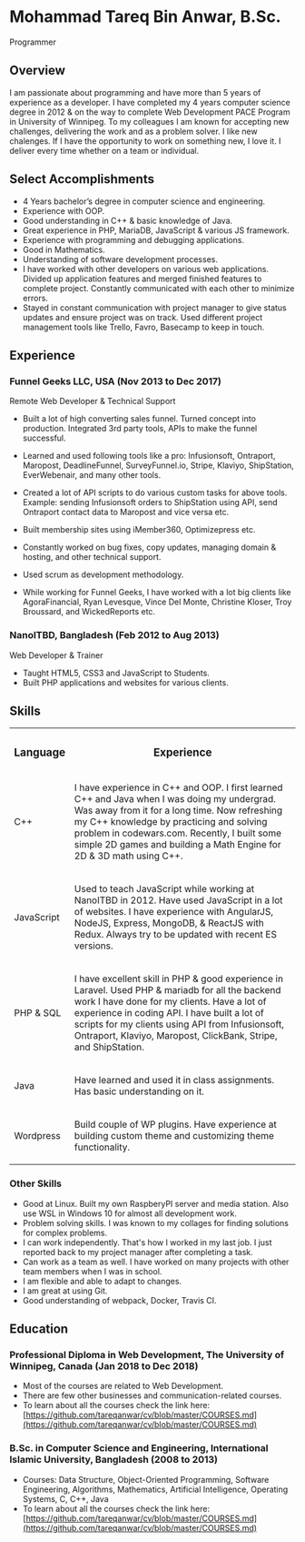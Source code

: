 # Mohammad Tareq Bin Anwar, B.Sc.

Programmer

## Overview

I am passionate about programming and have more than 5 years of experience as a developer. I have completed my 4 years computer science degree in 2012 & on the way to complete Web Development PACE Program in University of Winnipeg. To my colleagues I am known for accepting new challenges, delivering the work and as a problem solver. I like new chalenges. If I have the opportunity to work on something new, I love it. I deliver every time whether on a team or individual.

## Select Accomplishments

*   4 Years bachelor’s degree in computer science and engineering.
*   Experience with OOP.
*   Good understanding in C++ & basic knowledge of Java.
*   Great experience in PHP, MariaDB, JavaScript & various JS framework.
*   Experience with programming and debugging applications.
*   Good in Mathematics.
*   Understanding of software development processes.
*   I have worked with other developers on various web applications. Divided up application features and merged finished features to complete project. Constantly communicated with each other to minimize errors.
*   Stayed in constant communication with project manager to give status updates and ensure project was on track. Used different project management tools like Trello, Favro, Basecamp to keep in touch.

## Experience

### Funnel Geeks LLC, USA (Nov 2013 to Dec 2017)

Remote Web Developer & Technical Support

*   Built a lot of high converting sales funnel. Turned concept into production. Integrated 3rd party tools, APIs to make the funnel successful.
*   Learned and used following tools like a pro: Infusionsoft, Ontraport, Maropost, DeadlineFunnel, SurveyFunnel.io, Stripe, Klaviyo, ShipStation, EverWebenair, and many other tools.
*   Created a lot of API scripts to do various custom tasks for above tools. Example: sending Infusionsoft orders to ShipStation using API, send Ontraport contact data to Maropost and vice versa etc.
*   Built membership sites using iMember360, Optimizepress etc.
*   Constantly worked on bug fixes, copy updates, managing domain & hosting, and other technical support.
*   Used scrum as development methodology.

* While working for Funnel Geeks, I have worked with a lot big clients like AgoraFinancial, Ryan Levesque, Vince Del Monte, Christine Kloser, Troy Broussard, and WickedReports etc.

### NanoITBD, Bangladesh (Feb 2012 to Aug 2013)

Web Developer & Trainer

*   Taught HTML5, CSS3 and JavaScript to Students.
*   Built PHP applications and websites for various clients.

## Skills

<table>

<tbody>

<tr>

<th>

### Language

</th>

<th>

### Experience

</th>

</tr>

<tr>

<td>

C++

</td>

<td>

I have experience in C++ and OOP. I first learned C++ and Java when I was doing my undergrad. Was away from it for a long time. Now refreshing my C++ knowledge by practicing and solving problem in codewars.com. Recently, I built some simple 2D games and building a Math Engine for 2D & 3D math using C++.

</td>

</tr>

<tr>

<td>

JavaScript

</td>

<td>

Used to teach JavaScript while working at NanoITBD in 2012\. Have used JavaScript in a lot of websites. I have experience with AngularJS, NodeJS, Express, MongoDB, & ReactJS with Redux. Always try to be updated with recent ES versions.

</td>

</tr>

<tr>

<td>

PHP & SQL

</td>

<td>

I have excellent skill in PHP & good experience in Laravel. Used PHP & mariadb for all the backend work I have done for my clients. Have a lot of experience in coding API. I have built a lot of scripts for my clients using API from Infusionsoft, Ontraport, Klaviyo, Maropost, ClickBank, Stripe, and ShipStation.

</td>

</tr>

<tr>

<td>

Java

</td>

<td>

Have learned and used it in class assignments. Has basic understanding on it.

</td>

</tr>

<tr>

<td>

Wordpress

</td>

<td>

Build couple of WP plugins. Have experience at building custom theme and customizing theme functionality.

</td>

</tr>

</tbody>

</table>

### Other Skills

*   Good at Linux. Built my own RaspberyPI server and media station. Also use WSL in Windows 10 for almost all development work.
*   Problem solving skills. I was known to my collages for finding solutions for complex problems.
*   I can work independently. That's how I worked in my last job. I just reported back to my project manager after completing a task.
*   Can work as a team as well. I have worked on many projects with other team members when I was in school.
*   I am flexible and able to adapt to changes.
*   I am great at using Git.
*   Good understanding of webpack, Docker, Travis CI.

## Education

### Professional Diploma in Web Development, The University of Winnipeg, Canada (Jan 2018 to Dec 2018)

*   Most of the courses are related to Web Development.
*   There are few other businesses and communication-related courses.
*   To learn about all the courses check the link here: [https://github.com/tareqanwar/cv/blob/master/COURSES.md](https://github.com/tareqanwar/cv/blob/master/COURSES.md)

### B.Sc. in Computer Science and Engineering, International Islamic University, Bangladesh (2008 to 2013)

*   Courses: Data Structure, Object-Oriented Programming, Software Engineering, Algorithms, Mathematics, Artificial Intelligence, Operating Systems, C, C++, Java
*   To learn about all the courses check the link here: [https://github.com/tareqanwar/cv/blob/master/COURSES.md](https://github.com/tareqanwar/cv/blob/master/COURSES.md)